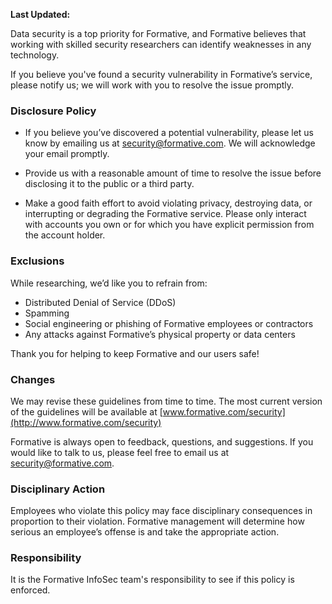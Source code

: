 **Last Updated:**

  

Data security is a top priority for Formative, and Formative believes that working with skilled security researchers can identify weaknesses in any technology.  

If you believe you've found a security vulnerability in Formative’s service, please notify us; we will work with you to resolve the issue promptly.  

### Disclosure Policy

* If you believe you’ve discovered a potential vulnerability, please let us know by emailing us at [security@formative.com](mailto:security@formative.com). We will acknowledge your email promptly.  
    

* Provide us with a reasonable amount of time to resolve the issue before disclosing it to the public or a third party.   
    

* Make a good faith effort to avoid violating privacy, destroying data, or interrupting or degrading the Formative service. Please only interact with accounts you own or for which you have explicit permission from the account holder.  
    

### Exclusions

While researching, we’d like you to refrain from:

* Distributed Denial of Service (DDoS)
* Spamming
* Social engineering or phishing of Formative employees or contractors
* Any attacks against Formative’s physical property or data centers

Thank you for helping to keep Formative and our users safe!  

### Changes

We may revise these guidelines from time to time. The most current version of the guidelines will be available at [www.formative.com/security](http://www.formative.com/security)

Formative is always open to feedback, questions, and suggestions. If you would like to talk to us, please feel free to email us at [security@formative.com](mailto:security@formative.com).  

### Disciplinary Action

Employees who violate this policy may face disciplinary consequences in proportion to their violation. Formative management will determine how serious an employee’s offense is and take the appropriate action.  

### Responsibility

It is the Formative InfoSec team's responsibility to see if this policy is enforced.

[](#)

[](#)

[](#)